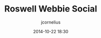 ---
layout: social
pid: event
category: social
title: Roswell Webbie Social
date: 2014-10-22 18:30
author: jcornelius
host_name: Brad Iroff
host_twitter: bradiroff
host_bio: I enjoy being a father, husband, friend, web designer, entrepreneur, mountain biker, tennis player, photographer, coffee drinker & geek.
rsvp_url: http://www.meetup.com/atlantawebdesign/events/209443032/
location_name: Pure Taqueria
location_url: http://puretaqueria.com/roswell/
details: <p>Things will kick off around 6:30pm, get here when you can, we go strong until about 9. Pure Taqueria has an awesome menu and upstairs patio, so come thirsty, hungry, and ready to talk with Atlanta's Northside Web Heads.</p><p>Join your fellow designers, developers, tweeters, and friends for an evening of fun and conversation. You'll be glad you did.</p>
---